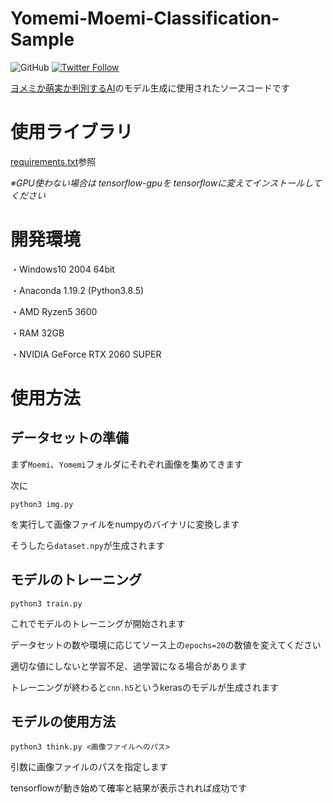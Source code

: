 # Yomemi-Moemi-Classification-Sample
![GitHub](https://img.shields.io/github/license/nerrog/Yomemi-Moemi-Classification-Sample)
[![Twitter Follow](https://img.shields.io/twitter/follow/nerrog_blog)](https://twitter.com/intent/follow?screen_name=nerrog_blog)

[ヨメミか萌実か判別するAI](https://app-yo-moe-ai.nerrog.net)のモデル生成に使用されたソースコードです

# 使用ライブラリ
[requirements.txt](requirements.txt)参照

*※GPU使わない場合は tensorflow-gpuを tensorflowに変えてインストールしてください*
# 開発環境
・Windows10 2004 64bit

・Anaconda 1.19.2 (Python3.8.5)

・AMD Ryzen5 3600

・RAM 32GB

・NVIDIA GeForce RTX 2060 SUPER
# 使用方法

## データセットの準備
まず`Moemi`、`Yomemi`フォルダにそれぞれ画像を集めてきます

次に

```
python3 img.py
```

を実行して画像ファイルをnumpyのバイナリに変換します

そうしたら`dataset.npy`が生成されます

## モデルのトレーニング

```
python3 train.py
``` 

これでモデルのトレーニングが開始されます

データセットの数や環境に応じてソース上の`epochs=20`の数値を変えてください

適切な値にしないと学習不足、過学習になる場合があります

トレーニングが終わると`cnn.h5`というkerasのモデルが生成されます

## モデルの使用方法

```
python3 think.py <画像ファイルへのパス>
```

引数に画像ファイルのパスを指定します

tensorflowが動き始めて確率と結果が表示されれば成功です
